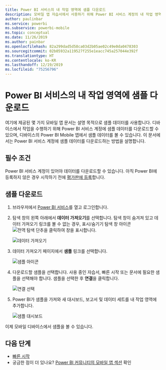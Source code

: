 ```yaml
---
title: Power BI 서비스의 내 작업 영역에 샘플 다운로드
description: 모바일 앱 자습서에서 사용하기 위해 Power BI 서비스 계정의 내 작업 영역에 샘플 데이터를 다운로드합니다.
author: paulinbar
ms.service: powerbi
ms.subservice: powerbi-mobile
ms.topic: conceptual
ms.date: 11/26/2019
ms.author: painbar
ms.openlocfilehash: 82a299dad5d58ca03d2b05ae02c49e0da0478303
ms.sourcegitcommit: 02b05932a119527f255e1eacc745a257044e392f
ms.translationtype: HT
ms.contentlocale: ko-KR
ms.lasthandoff: 12/19/2019
ms.locfileid: "75256796"
---
```

# <a name="downloading-samples-to-my-workspace-in-the-power-bi-service"></a>Power BI 서비스의 내 작업 영역에 샘플 다운로드

여기에 제공된 몇 가지 모바일 앱 문서는 설명 목적으로 샘플 데이터를 사용합니다. 디바이스에서 작업을 수행하기 위해 Power BI 서비스 계정에 샘플 데이터를 다운로드할 수 있으며, 디바이스의 Power BI Mobile 앱에서 샘플 데이터를 볼 수 있습니다. 이 문서에서는 Power BI 서비스 계정에 샘플 데이터를 다운로드하는 방법을 설명합니다. 

## <a name="prerequisites"></a>필수 조건

Power BI 서비스 계정이 있어야 데이터를 다운로드할 수 있습니다. 아직 Power BI에 등록하지 않은 경우 시작하기 전에 [평가판에 등록](https://app.powerbi.com/signupredirect?pbi_source=web)합니다.

## <a name="download-a-sample"></a>샘플 다운로드

1. 브라우저에서 [Power BI 서비스](https://app.powerbi.com)를 열고 로그인합니다.

2. 탐색 창의 왼쪽 아래에서 **데이터 가져오기**를 선택합니다. 탐색 창이 숨겨져 있고 데이터 가져오기 링크를 볼 수 없는 경우, 표시/숨기기 탐색 창 아이콘 ![전역 탐색 단추](./media/mobile-apps-download-samples/power-bi-iphone-global-nav-button.png)을 클릭하여 창을 표시합니다.  
   
    ![데이터 가져오기](./media/mobile-apps-download-samples/power-bi-get-data.png)

3. 데이터 가져오기 페이지에서 **샘플** 링크를 선택합니다.
   
   ![샘플 아이콘](./media/mobile-apps-download-samples/power-bi-samples-icon.png)

4. 다운로드할 샘플을 선택합니다. 사용 중인 자습서, 빠른 시작 또는 문서에 필요한 샘플을 선택해야 합니다. 샘플을 선택한 후 **연결**을 클릭합니다.
  
   ![연결 선택](./media/mobile-apps-download-samples/opportunity-connect.png)
   
5. Power BI가 샘플을 가져와 새 대시보드, 보고서 및 데이터 세트를 내 작업 영역에 추가합니다.
   
   ![샘플 대시보드](./media/mobile-apps-download-samples/power-bi-service-opportunity-sample.png)
  
이제 모바일 디바이스에서 샘플을 볼 수 있습니다.

## <a name="next-steps"></a>다음 단계
* [빠른 시작](mobile-apps-quickstart-view-dashboard-report.md)
* 궁금한 점이 더 있나요? [Power BI 커뮤니티의 모바일 앱 섹션](https://go.microsoft.com/fwlink/?linkid=839277) 확인
